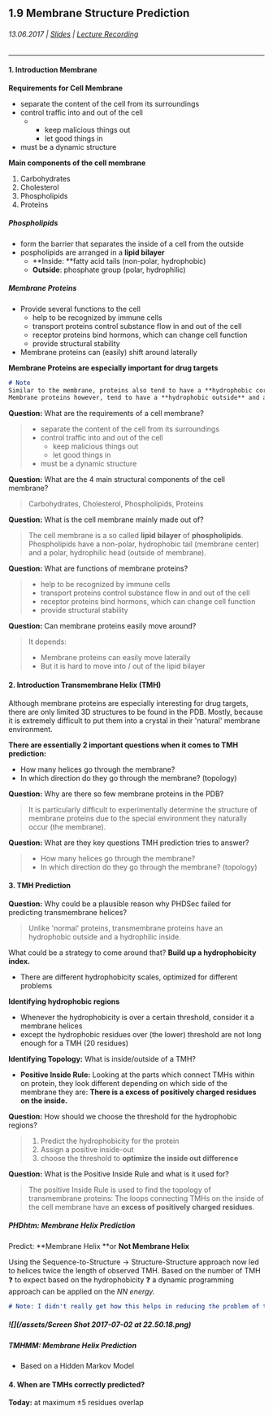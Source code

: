 ## 1.9 Membrane Structure Prediction

###### 13.06.2017 \| [Slides](https://www.rostlab.org/sites/default/files/fileadmin/teaching/SoSe17/PP1CS/cb1e_20170613_tmh1.pdf) \| [Lecture Recording](https://www.youtube.com/watch?v=ZIQjVzvBN3E&list=PLg46T0OlBIJ9abbsmUL-ux24DCpoUlC1J&index=8)

---

#### 1. Introduction Membrane

**Requirements for Cell Membrane**

* separate the content of the cell from its surroundings
* control traffic into and out of the cell
  * * keep malicious things out
    * let good things in
* must be a dynamic structure

**Main components of the cell membrane**

1. Carbohydrates
2. Cholesterol
3. Phospholipids
4. Proteins

##### Phospholipids

* form the barrier that separates the inside of a cell from the outside
* pospholipids are arranged in a **lipid bilayer**
  * **Inside: **fatty acid tails \(non-polar, hydrophobic\)
  * **Outside**: phosphate group \(polar, hydrophilic\)

##### Membrane Proteins

* Provide several functions to the cell
  * help to be recognized by immune cells
  * transport proteins control substance flow in and out of the cell
  * receptor proteins bind hormons, which can change cell function
  * provide structural stability
* Membrane proteins can \(easily\) shift around laterally 

**Membrane Proteins are especially important for drug targets**

```markdown
# Note
Similar to the membrane, proteins also tend to have a **hydrophobic core**. 
Membrane proteins however, tend to have a **hydrophobic outside** and an **hydrophilic core**.
```

**Question:** What are the requirements of a cell membrane?

> * separate the content of the cell from its surroundings
> * control traffic into and out of the cell
>   * keep malicious things out
>   * let good things in
> * must be a dynamic structure

**Question:** What are the 4 main structural components of the cell membrane?

> Carbohydrates, Cholesterol, Phospholipids, Proteins

**Question:** What is the cell membrane mainly made out of?

> The cell membrane is a so called **lipid bilayer** of **phospholipids**. Phospholipids have a non-polar, hydrophobic tail \(membrane center\) and a polar, hydrophilic head \(outside of membrane\).

**Question:** What are functions of membrane proteins?

> * help to be recognized by immune cells
> * transport proteins control substance flow in and out of the cell
> * receptor proteins bind hormons, which can change cell function
> * provide structural stability

**Question:** Can membrane proteins easily move around?

> It depends:
>
> * Membrane proteins can easily move laterally
> * But it is hard to move into / out of the lipid bilayer

#### 2. Introduction Transmembrane Helix \(TMH\)

Although membrane proteins are especially interesting for drug targets, there are only limited 3D structures to be found in the PDB. Mostly, because it is extremely difficult to put them into a crystal in their 'natural' membrane environment.

**There are essentially 2 important questions when it comes to TMH prediction:**

* How many helices go through the membrane?
* In which direction do they go through the membrane? \(topology\)

**Question:** Why are there so few membrane proteins in the PDB?

> It is particularly difficult to experimentally determine the structure of membrane proteins due to the special environment they naturally occur \(the membrane\).

**Question:** What are they key questions TMH prediction tries to answer?

> * How many helices go through the membrane?
> * In which direction do they go through the membrane? \(topology\)

#### 3. TMH Prediction

**Question:** Why could be a plausible reason why PHDSec failed for predicting transmembrane helices?

> Unlike 'normal' proteins, transmembrane proteins have an hydrophobic outside and a hydrophilic inside.

What could be a strategy to come around that? **Build up a hydrophobicity index.**

* There are different hydrophobicity scales, optimized for different problems

**Identifying hydrophobic regions**

* Whenever the hydrophobicity is over a certain threshold, consider it a membrane helices
* except the hydrophobic residues over \(the lower\) threshold are not long enough for a TMH \(20 residues\)

**Identifying Topology:** What is inside/outside of a TMH?

* **Positive Inside Rule:** Looking at the parts which connect TMHs within on protein, they look different depending on which side of the membrane they are: **There is a excess of positively charged residues on the inside.**

**Question:** How should we choose the threshold for the hydrophobic regions?

> 1. Predict the hydrophobicity for the protein
> 2. Assign a positive inside-out
> 3. choose the threshold to **optimize the inside out difference**

**Question:** What is the Positive Inside Rule and what is it used for?

> The positive Inside Rule is used to find the topology of transmembrane proteins: The loops connecting TMHs on the inside of the cell membrane have an **excess of positively charged residues**.

##### PHDhtm: Membrane Helix Prediction

Predict: **Membrane Helix **or **Not Membrane Helix**

Using the Sequence-to-Structure -&gt; Structure-Structure approach now led to helices twice the length of observed TMH. Based on the number of TMH ❓ to expect based on the hydrophobicity ❓ a dynamic programming approach can be applied on the _NN energy._

```markdown
# Note: I didn't really get how this helps in reducing the problem of too long helices??
```

##### ![](/assets/Screen Shot 2017-07-02 at 22.50.18.png)

##### TMHMM: Membrane Helix Prediction

* Based on a Hidden Markov Model

#### 4. When are TMHs correctly predicted?

**Today:** at maximum ±5 residues overlap





